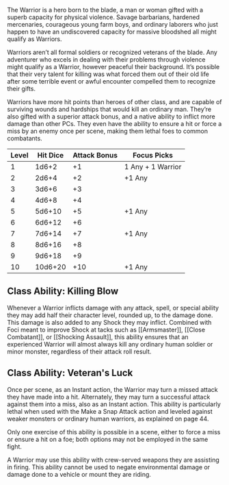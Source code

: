 The Warrior is a hero born to the blade, a man or woman gifted with a superb capacity for physical violence. Savage barbarians, hardened mercenaries, courageous young farm boys, and ordinary laborers who just happen to have an undiscovered capacity for massive bloodshed all might qualify as Warriors. 

Warriors aren’t all formal soldiers or recognized veterans of the blade. Any adventurer who excels in dealing with their problems through violence might qualify as a Warrior, however peaceful their background. It’s possible that their very talent for killing was what forced them out of their old life after some terrible event or awful encounter compelled them to recognize their gifts. 

Warriors have more hit points than heroes of other class, and are capable of surviving wounds and hardships that would kill an ordinary man. They’re also gifted with a superior attack bonus, and a native ability to inflict more damage than other PCs. They even have the ability to ensure a hit or force a miss by an enemy once per scene, making them lethal foes to common combatants.

| Level | Hit Dice | Attack Bonus | Focus Picks       |
| ----- | -------- | ------------ | ----------------- |
| 1     | 1d6+2    | +1           | 1 Any + 1 Warrior |
| 2     | 2d6+4    | +2           | +1 Any            |
| 3     | 3d6+6    | +3           |                   |
| 4     | 4d6+8    | +4           |                   |
| 5     | 5d6+10   | +5           | +1 Any            |
| 6     | 6d6+12   | +6           |                   |
| 7     | 7d6+14   | +7           | +1 Any            |
| 8     | 8d6+16   | +8           |                   |
| 9     | 9d6+18   | +9           |                   |
| 10    | 10d6+20  | +10          | +1 Any            |
## Class Ability: Killing Blow 
Whenever a Warrior inflicts damage with any attack, spell, or special ability they may add half their character level, rounded up, to the damage done. This damage is also added to any Shock they may inflict. Combined with Foci meant to improve Shock at tacks such as [[Armsmaster]], [[Close Combatant]], or [[Shocking Assault]], this ability ensures that an experienced Warrior will almost always kill any ordinary human soldier or minor monster, regardless of their attack roll result.
## Class Ability: Veteran's Luck
Once per scene, as an Instant action, the Warrior may turn a missed attack they have made into a hit. Alternately, they may turn a successful attack against them into a miss, also as an Instant action. This ability is particularly lethal when used with the Make a Snap Attack action and leveled against weaker monsters or ordinary human warriors, as explained on page 44. 

Only one exercise of this ability is possible in a scene, either to force a miss or ensure a hit on a foe; both options may not be employed in the same fight. 

A Warrior may use this ability with crew-served weapons they are assisting in firing. This ability cannot be used to negate environmental damage or damage done to a vehicle or mount they are riding.